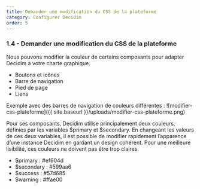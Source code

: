 ```yaml
---
title: Demander une modification du CSS de la plateforme
category: Configurer Decidim
order: 5
--- 
```

### 1.4 - Demander une modification du CSS de la plateforme

Nous pouvons modifier la couleur de certains composants pour adapter Decidim à votre charte graphique. 

* Boutons et icônes
* Barre de navigation
* Pied de page
* Liens

Exemple avec des barres de navigation de couleurs différentes : 
![modifier-css-plateforme]({{ site.baseurl }}/uploads/modifier-css-plateforme.png)

Pour ses composants, Decidim utilise principalement deux couleurs, définies par les variables $primary et $secondary. En changeant les valeurs de ces deux variables, il est possible de modifier rapidement l’apparence d’une instance Decidim en gardant un design cohérent. Pour une meilleure lisibilité, ces couleurs ne doivent pas être trop claires. 
* $primary : #ef604d
* $secondary : #599aa6
* $success : #57d685
* $warning : #ffae00
